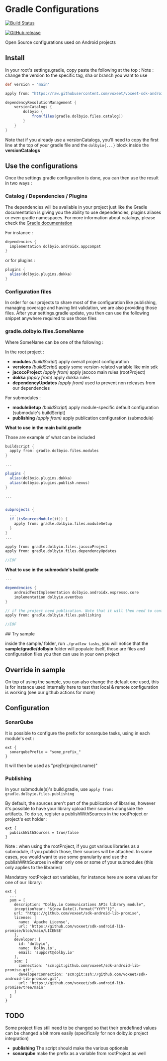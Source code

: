 # Gradle Configurations

[![Build Status](https://img.shields.io/endpoint.svg?url=https%3A%2F%2Factions-badge.atrox.dev%2Fvoxeet%2Fvoxeet-sdk-android-gradle%2Fbadge%3Fref%3Dmain&style=flat)](https://actions-badge.atrox.dev/voxeet/voxeet-sdk-android-gradle/goto?ref=main)

[![GitHub release](https://img.shields.io/github/release/voxeet/voxeet-sdk-android-gradle.svg)](https://gitHub.com/voxeet/voxeet-sdk-android-gradle/releases/)


Open Source configurations used on Android projects

## Install

In your root's settings.gradle, copy paste the following at the top :
Note : change the version to the specific tag, sha or branch you want to use

```groovy
def version = 'main'

apply from: "https://raw.githubusercontent.com/voxeet/voxeet-sdk-android-gradle/${version}/dolbyio.gradle"

dependencyResolutionManagement {
    versionCatalogs {
        dolbyio {
            from(files(gradle.dolbyio.files.catalog))
        }
    }
}
```

Note that if you already use a versionCatalogs, you'll need to copy the first line at the top of your gradle file and the `dolbyio{...}` block inside the **versionCatalogs**

## Use the configurations

Once the settings.gradle configuration is done, you can then use the result in two ways :

### Catalog / Dependencies / Plugins

The dependencies will be available in your project just like the Gradle documentation is giving you the ability to use dependencies, plugins aliases or even gradle namespaces. For more information about catalogs, please check the [Gradle documentation](https://docs.gradle.org/current/userguide/platforms.html)

For instance :

```groovy
dependencies {
  implementation dolbyio.androidx.appcompat
}
```

or for plugins :
```groovy
plugins {
  alias(dolbyio.plugins.dokka)
}
```

### Configuration files

In order for our projects to share most of the configuration like publishing, managing coverage and having lint validation, we are also providing those files. After your settings.gradle update, you then can use the following snippet anywhere required to use those files 

### gradle.dolbyio.files.SomeName

Where SomeName can be one of the following :

In the root project :

- **modules**  *(buildScript)* apply overall project configuration
- **versions**  *(buildScript)* apply some version-related variable like min sdk
- **jacocoProject** *(apply from)* apply jacoco main rules (rootProject)
- **dokka** *(apply from)* apply dokka rules
- **dependencyUpdates** *(apply from)* used to prevent non releases from our dependencies

For submodules :

- **moduleSetup** *(buildScript)* apply module-specific default configuration (submodule's buildScript)
- **publishing** *(apply from)* apply publication configuration (submodule)

**What to use in the main build.gradle**

Those are example of what can be included

```groovy
buildscript {
  apply from: gradle.dolbyio.files.modules
}

...

plugins {
  alias(dolbyio.plugins.dokka)
  alias(dolbyio.plugins.publish.nexus)
}

...


subprojects {
  ...
  if (isSourcesModule(it)) {
    apply from: gradle.dolbyio.files.moduleSetup
  }
}
...

apply from: gradle.dolbyio.files.jacocoProject
apply from: gradle.dolbyio.files.dependencyUpdates

//EOF
```

**What to use in the submodule's build.gradle**

```groovy
...

dependencies {
    androidTestImplementation dolbyio.androidx.espresso.core
    implementation dolbyio.eventbus
}

// if the project need publication. Note that it will then need to configure pom information
apply from: gradle.dolbyio.files.publishing

//EOF
```

## Try sample

inside the sample/ folder, run `./gradlew tasks`, you will notice that the **sample/gradle/dolbyio** folder will populate itself, those are files and configuration files you then can use in your own project

## Override in sample

On top of using the sample, you can also change the default one used, this is for instance used internally here to test that local & remote configuration is working (see our github actions for more)

## Configuration

### SonarQube

It is possible to configure the prefix for sonarqube tasks, using in each module's ext :

```
ext {
  sonarqubePrefix = "some_prefix_"
}
```

It will then be used as "${prefix}${project.name}"

### Publishing

In your submodule(s)'s build.gradle, use `apply from: gradle.dolbyio.files.publishing`

By default, the sources aren't part of the publication of libraries, however it's possible to have your library upload their sources alongside the artifacts. To do so, register a publishWithSources in the rootProject or project's ext holder :

```
ext {
  publishWithSources = true/false
}
```

Note : when using the rootProject, if you got various libraries as a submodule, if you publish those, their sources will be attached. In some cases, you would want to use some granularity and use the publishWithSources in either only one or some of your submodules (this only applies to the libraries)

Mandatory rootProject ext variables, for instance here are some values for one of our library:

```
ext {
  ...
  pom = [
    description: "Dolby.io Communications APIs library module",
    inceptionYear: "${new Date().format("YYYY")}",
    url: "https://github.com/voxeet/sdk-android-lib-promise",
    license: [
      name: 'Apache License',
      url: 'https://github.com/voxeet/sdk-android-lib-promise/blob/main/LICENSE'
    ],
    developer: [
      id: 'dolbyio',
      name: 'Dolby.io',
      email: 'support@dolby.io'
    ],
    scm: [
      connection: 'scm:git:github.com/voxeet/sdk-android-lib-promise.git',
      developerConnection: 'scm:git:ssh://github.com/voxeet/sdk-android-lib-promise.git',
      url: 'https://github.com/voxeet/sdk-android-lib-promise/tree/main'
    ]
  ]
}
```

## TODO

Some project files still need to be changed so that their predefined values can be changed a bit more easily (specifically for non dolby.io project integration)

- **publishing** The script should make the various optionals
- **sonarqube** make the prefix as a variable from rootProject as well

